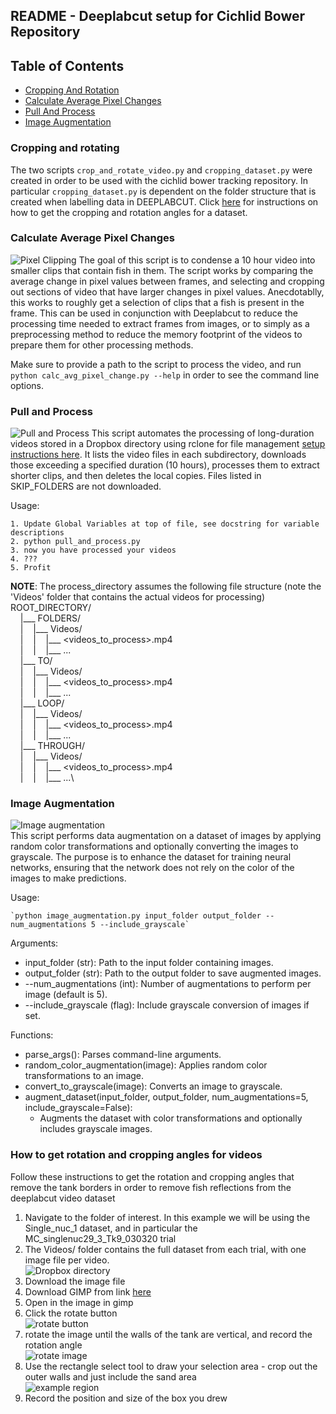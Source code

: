 ## README - Deeplabcut setup for Cichlid Bower Repository

<!-- omit in toc -->
## Table of Contents
 - [Cropping And Rotation](#cropping-and-rotating)
 - [Calculate Average Pixel Changes](#calculate-average-pixel-changes)
 - [Pull And Process](#pull-and-process)
 - [Image Augmentation](#image-augmentation)

 
### Cropping and rotating
The two scripts `crop_and_rotate_video.py` and `cropping_dataset.py` were created in order to
be used with the cichlid bower tracking repository. In particular `cropping_dataset.py` is
dependent on the folder structure that is created when labelling data in DEEPLABCUT. Click 
[here](#how-to-get-rotation-and-cropping-angles-for-videos) for instructions on how to get
the cropping and rotation angles for a dataset.

### Calculate Average Pixel Changes
![Pixel Clipping](documentation/pixel_average_clipping.png)
The goal of this script is to condense a 10 hour video into smaller clips that contain fish
in them. The script works by comparing the average change in pixel values between frames, 
and selecting and cropping out sections of video that have larger changes in pixel values. 
Anecdotablly, this works to roughly get a selection of clips that a fish is present in the 
frame. This can be used in conjunction with Deeplabcut to reduce the processing time needed 
to extract frames from images, or to simply as a preprocessing method to reduce the memory
footprint of the videos to prepare them for other processing methods. 

Make sure to provide a path to the script to process the video, and run 
`python calc_avg_pixel_change.py --help` in order to see the command line options.

### Pull and Process
![Pull and Process](documentation/pull_and_process.png)
This script automates the processing of long-duration videos stored in a Dropbox directory
using rclone for file management [setup instructions here](https://www.dropbox.com/scl/fi/e8a42gzt6osowto23hota/Creating-Rclone-remote.docx?rlkey=jd71dx02713p2reucco7w0ob2&dl=0). It lists the video files in each subdirectory, downloads
those exceeding a specified duration (10 hours), processes them to extract shorter clips,
and then deletes the local copies. Files listed in SKIP_FOLDERS are not downloaded.

Usage:

	1. Update Global Variables at top of file, see docstring for variable descriptions
	2. python pull_and_process.py
	3. now you have processed your videos
	4. ???
	5. Profit

**NOTE**: The process_directory assumes the following file structure (note the 'Videos'
folder that contains the actual videos for processing)\
ROOT_DIRECTORY/\
&nbsp;&nbsp;&nbsp;&nbsp;|___ FOLDERS/\
&nbsp;&nbsp;&nbsp;&nbsp;|&nbsp;&nbsp;&nbsp;&nbsp;|___ Videos/\
&nbsp;&nbsp;&nbsp;&nbsp;|&nbsp;&nbsp;&nbsp;&nbsp;|&nbsp;&nbsp;&nbsp;&nbsp;|___ <videos_to_process>.mp4\
&nbsp;&nbsp;&nbsp;&nbsp;|&nbsp;&nbsp;&nbsp;&nbsp;|&nbsp;&nbsp;&nbsp;&nbsp;|___ ...\
&nbsp;&nbsp;&nbsp;&nbsp;|___ TO/\
&nbsp;&nbsp;&nbsp;&nbsp;|&nbsp;&nbsp;&nbsp;&nbsp;|___ Videos/\
&nbsp;&nbsp;&nbsp;&nbsp;|&nbsp;&nbsp;&nbsp;&nbsp;|&nbsp;&nbsp;&nbsp;&nbsp;|___ <videos_to_process>.mp4\
&nbsp;&nbsp;&nbsp;&nbsp;|&nbsp;&nbsp;&nbsp;&nbsp;|&nbsp;&nbsp;&nbsp;&nbsp;|___ ...\
&nbsp;&nbsp;&nbsp;&nbsp;|___ LOOP/\
&nbsp;&nbsp;&nbsp;&nbsp;|&nbsp;&nbsp;&nbsp;&nbsp;|___ Videos/\
&nbsp;&nbsp;&nbsp;&nbsp;|&nbsp;&nbsp;&nbsp;&nbsp;|&nbsp;&nbsp;&nbsp;&nbsp;|___ <videos_to_process>.mp4\
&nbsp;&nbsp;&nbsp;&nbsp;|&nbsp;&nbsp;&nbsp;&nbsp;|&nbsp;&nbsp;&nbsp;&nbsp;|___ ...\
&nbsp;&nbsp;&nbsp;&nbsp;|___ THROUGH/\
&nbsp;&nbsp;&nbsp;&nbsp;|&nbsp;&nbsp;&nbsp;&nbsp;|___ Videos/\
&nbsp;&nbsp;&nbsp;&nbsp;|&nbsp;&nbsp;&nbsp;&nbsp;|&nbsp;&nbsp;&nbsp;&nbsp;|___ <videos_to_process>.mp4\
&nbsp;&nbsp;&nbsp;&nbsp;|&nbsp;&nbsp;&nbsp;&nbsp;|&nbsp;&nbsp;&nbsp;&nbsp;|___ ...\

### Image Augmentation
![Image augmentation](documentation/Image_aug_flowchart.png)\
This script performs data augmentation on a dataset of images by applying random color transformations and 
optionally converting the images to grayscale. The purpose is to enhance the dataset for training neural networks, 
ensuring that the network does not rely on the color of the images to make predictions.

Usage:
    
	`python image_augmentation.py input_folder output_folder --num_augmentations 5 --include_grayscale`

Arguments:
* input_folder (str): Path to the input folder containing images.
* output_folder (str): Path to the output folder to save augmented images.
* --num_augmentations (int): Number of augmentations to perform per image (default is 5).
* --include_grayscale (flag): Include grayscale conversion of images if set.

Functions:
* parse_args(): Parses command-line arguments.
* random_color_augmentation(image): Applies random color transformations to an image.
* convert_to_grayscale(image): Converts an image to grayscale.
* augment_dataset(input_folder, output_folder, num_augmentations=5, include_grayscale=False): 
  * Augments the dataset with color transformations and optionally includes grayscale images.


### How to get rotation and cropping angles for videos
Follow these instructions to get the rotation and cropping angles that remove the tank borders in order to remove fish reflections from the deeplabcut video dataset
1. Navigate to the folder of interest. In this example we will be using the Single_nuc_1 dataset, and in particular the MC_singlenuc29_3_Tk9_030320 trial
2. The Videos/ folder contains the full dataset from each trial, with one image file per video.  
![Dropbox directory](documentation/dropbox_directory.png)
3. Download the image file
4. Download GIMP from link [here](https://www.gimp.org/downloads/)
5. Open in the image in gimp
6. Click the rotate button  
![rotate button](documentation/gimp_rotate_button.png)
7. rotate the image until the walls of the tank are vertical, and record the rotation angle  
![rotate image](documentation/rotated_vertical.png)
8. Use the rectangle select tool to draw your selection area - crop out the outer walls and just include the sand area   
![example region](documentation/example_cropping_region.png)
9. Record the position and size of the box you drew